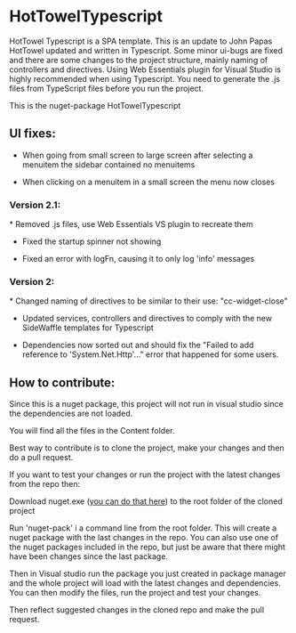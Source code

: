 HotTowelTypescript
==================

HotTowel Typescript is a SPA template. This is an update to John Papas HotTowel updated and written in Typescript. Some minor ui-bugs are fixed and there are some changes to the project structure, mainly naming of controllers and directives. Using Web Essentials plugin for Visual Studio is highly recommended when using Typescript. You need to generate the .js files from TypeScript files before you run the project.

This is the nuget-package HotTowelTypescript

<h2>UI fixes:</h2>

- When going from small screen to large screen after selecting a menuitem the sidebar contained no menuitems

- When clicking on a menuitem in a small screen the menu now closes

<h3>Version 2.1:</h3>
* Removed .js files, use Web Essentials VS plugin to recreate them

* Fixed the startup spinner not showing

* Fixed an error with logFn, causing it to only log 'info' messages

<h3>Version 2:</h3>
* Changed naming of directives to be similar to their use: "cc-widget-close"

* Updated services, controllers and directives to comply with the new SideWaffle templates for Typescript

* Dependencies now sorted out and should fix the "Failed to add reference to 'System.Net.Http'..." error that happened for some users.
 
<h2>How to contribute:</h2>
Since this is a nuget package, this project will not run in visual studio since the dependencies are not loaded. 

You will find all the files in the Content folder.

Best way to contribute is to clone the project, make your changes and then do a pull request. 

If you want to test your changes or run the project with the latest changes from the repo then: 

Download nuget.exe (<a href="https://nuget.codeplex.com/releases">you can do that here</a>) to the root folder of the cloned project

Run 'nuget-pack' i a command line from the root folder. This will create a nuget package with the last changes in the repo. You can also use one of the nuget packages included in the repo, but just be aware that there might have been changes since the last package.

Then in Visual studio run the package you just created in package manager and the whole project will load with the latest changes and dependencies. You can then modify the files, run the project and test your changes.

Then reflect suggested changes in the cloned repo and make the pull request.
